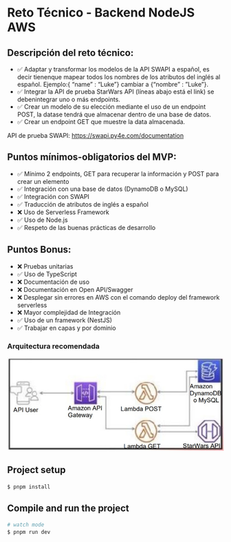 # Reto Técnico - Backend NodeJS AWS

## Descripción del reto técnico:

- ✅ Adaptar y transformar los modelos de la API SWAPI a español, es decir tienenque mapear todos los nombres de los atributos del inglés al español. Ejemplo:{ “name” : “Luke”} cambiar a {“nombre” : ”Luke”}.
- ✅ Integrar la API de prueba StarWars API (líneas abajo está el link) se debenintegrar uno o más endpoints.
- ✅ Crear un modelo de su elección mediante el uso de un endpoint POST, la datase tendrá que almacenar dentro de una base de datos.
- ✅ Crear un endpoint GET que muestre la data almacenada.

API de prueba SWAPI: https://swapi.py4e.com/documentation

## Puntos mínimos-obligatorios del MVP:

- ✅ Mínimo 2 endpoints, GET para recuperar la información y POST para crear un elemento
- ✅ Integración con una base de datos (DynamoDB o MySQL)
- ✅ Integración con SWAPI
- ✅ Traducción de atributos de inglés a español
- ❌ Uso de Serverless Framework
- ✅ Uso de Node.js
- ✅ Respeto de las buenas prácticas de desarrollo

## Puntos Bonus:

- ❌ Pruebas unitarias
- ✅ Uso de TypeScript
- ❌ Documentación de uso
- ❌ Documentación en Open API/Swagger
- ❌ Desplegar sin errores en AWS con el comando deploy del framework serverless
- ❌ Mayor complejidad de Integración
- ✅ Uso de un framework (NestJS)
- ✅ Trabajar en capas y por dominio

### Arquitectura recomendada

![Arquitectura recomendada](image.png)

## Project setup

```bash
$ pnpm install
```

## Compile and run the project

```bash
# watch mode
$ pnpm run dev
```
